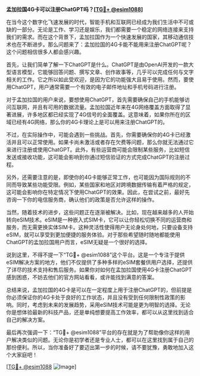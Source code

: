 **孟加拉国4G卡可以注册ChatGPT吗？[[TG💪+ @esim1088](https://t.me/s/esim1088)]**

在当今这个数字化飞速发展的时代，智能手机和互联网已经成为我们生活中不可或缺的一部分。无论是工作、学习还是娱乐，我们都需要一个稳定的网络连接来支持我们的需求。而在这个背景下，孟加拉国作为一个快速发展的国家，其移动通信技术也在不断进步。那么问题来了：孟加拉国的4G卡能不能用来注册ChatGPT呢？这个问题相信很多人都会感兴趣。

首先，让我们简单了解一下ChatGPT是什么。ChatGPT是由OpenAI开发的一款大型语言模型，它能够回答问题、撰写文章、创作故事等，几乎可以完成任何与文字相关的工作。它之所以如此受欢迎，是因为它的功能强大且易于使用。然而，要使用ChatGPT，用户通常需要一个有效的电子邮件地址和手机号码进行注册。

对于孟加拉国的用户来说，要想使用ChatGPT，首先需要确保自己的手机能够访问互联网，并且有可用的数据流量。孟加拉国近年来在4G网络覆盖方面取得了显著进展，许多地区都已经实现了4G信号的全面覆盖。这意味着，如果你所在的区域已经有4G网络，那么你的4G卡理论上是可以用来注册ChatGPT的。

不过，在实际操作中，可能会遇到一些挑战。首先，你需要确保你的4G卡已经激活并且可以正常使用。如果卡尚未激活或者存在欠费等问题，那么你就无法通过它来进行注册或使用ChatGPT。此外，有些运营商可能会限制某些服务，比如短信发送或接收功能，这可能会影响到你通过短信验证的方式完成ChatGPT的注册过程。

另外，还需要注意的是，即使你的4G卡能够正常工作，也可能因为国际规则的不同而导致某些功能受限。例如，某些国家和地区对跨境数据传输有着严格的规定，这可能会影响你在特定情况下使用ChatGPT的效果。因此，在尝试之前，最好先咨询一下你的电信服务商，确认他们的政策是否允许这样的操作。

当然，随着技术的进步，这些问题正在逐渐被解决。比如，现在越来越多的人开始转向eSIM技术。eSIM是一种嵌入式SIM卡，它可以让你轻松切换不同的运营商和服务，而无需更换实体SIM卡。这种灵活性使得用户无论身处何地，只要设备支持eSIM，就可以享受到更加便捷的服务体验。对于那些希望随时随地都能使用ChatGPT的孟加拉国用户而言，eSIM无疑是一个很好的选择。

说到这里，不得不提一下“TG💪+ @esim1088”这个平台。这是一个专注于提供eSIM解决方案的地方，他们不仅提供了多种多样的eSIM套餐供用户选择，还提供了详尽的技术支持和售后服务。如果你对如何在孟加拉国使用4G卡注册ChatGPT感到困惑，不妨去他们的官方网站看看，或许能找到满意的答案。

总结来说，孟加拉国的4G卡是可以在一定程度上用于注册ChatGPT的，但前提是你必须保证你的4G卡处于良好的工作状态，并且没有受到任何限制性政策的影响。同时，考虑到未来的发展趋势，采用eSIM技术可能是更为明智的选择。无论你是想体验最新的科技产品，还是单纯想要提高工作效率，都可以从这里找到适合自己的解决方案。

最后再次强调一下：“TG💪+ @esim1088”平台的存在就是为了帮助像你这样的用户解决类似的问题。无论你是初学者还是专业人士，都可以在这里找到属于自己的那份便利。所以，当你准备好了要迈出第一步的时候，请不要犹豫，勇敢地加入这个大家庭吧！

[[TG💪+ @esim1088](https://t.me/s/esim1088) ![Image](https://i.postimg.cc/4NQfJmqS/Snipaste-2025-05-13-00-14-12.png)]